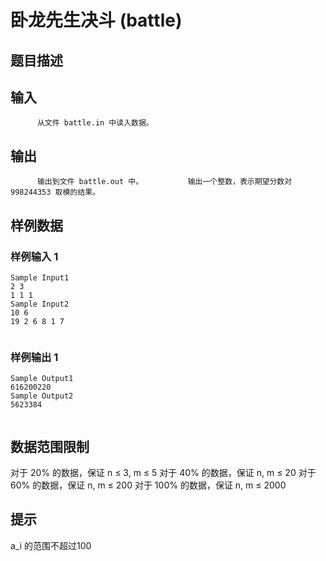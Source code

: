 # 卧龙先生决斗 (battle)

## 题目描述



## 输入


          从文件 battle.in 中读入数据。                  

## 输出


          输出到文件 battle.out 中。          输出一个整数，表示期望分数对 998244353 取模的结果。         

## 样例数据

### 样例输入 1

```
Sample Input1
2 3
1 1 1 
Sample Input2
10 6
19 2 6 8 1 7 
 

```

### 样例输出 1

```
Sample Output1
616200220
Sample Output2
5623384
 

```


## 数据范围限制

对于 20% 的数据，保证 n ≤ 3, m ≤ 5
对于 40% 的数据，保证 n, m ≤ 20
对于 60% 的数据，保证 n, m ≤ 200
对于 100% 的数据，保证 n, m ≤ 2000

## 提示

a_i 的范围不超过100
